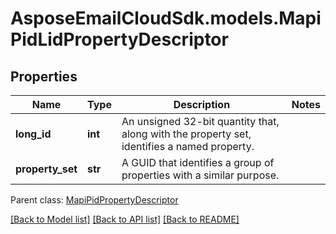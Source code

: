 # AsposeEmailCloudSdk.models.MapiPidLidPropertyDescriptor
## Properties
Name | Type | Description | Notes
------------ | ------------- | ------------- | -------------
**long_id** | **int** | An unsigned 32-bit quantity that, along with the property set, identifies a named property.              | 
**property_set** | **str** | A GUID that identifies a group of properties with a similar purpose.              | 

 Parent class: [MapiPidPropertyDescriptor](MapiPidPropertyDescriptor.md)

[[Back to Model list]](README.md#documentation-for-models) [[Back to API list]](README.md#documentation-for-api-endpoints) [[Back to README]](README.md)


